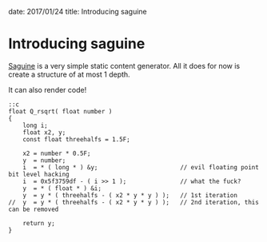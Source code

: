 date: 2017/01/24
title: Introducing saguine

# Introducing saguine


[Saguine][saguine-git] is a very simple static content generator. All it does for now is create a
structure of at most 1 depth.

It can also render code!

    ::c
    float Q_rsqrt( float number )
    {
        long i;
        float x2, y;
        const float threehalfs = 1.5F;

        x2 = number * 0.5F;
        y  = number;
        i  = * ( long * ) &y;                       // evil floating point bit level hacking
        i  = 0x5f3759df - ( i >> 1 );               // what the fuck? 
        y  = * ( float * ) &i;
        y  = y * ( threehalfs - ( x2 * y * y ) );   // 1st iteration
    //	y  = y * ( threehalfs - ( x2 * y * y ) );   // 2nd iteration, this can be removed

        return y;
    }


[saguine-git]: https://github.com/alexpeits/saguine

